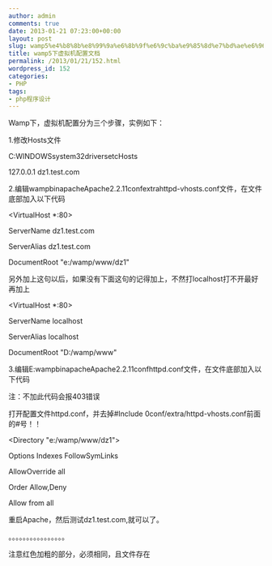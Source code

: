 ```yaml
---
author: admin
comments: true
date: 2013-01-21 07:23:00+00:00
layout: post
slug: wamp5%e4%b8%8b%e8%99%9a%e6%8b%9f%e6%9c%ba%e9%85%8d%e7%bd%ae%e6%96%87%e6%a1%a3
title: wamp5下虚拟机配置文档
permalink: /2013/01/21/152.html
wordpress_id: 152
categories:
- PHP
tags:
- php程序设计
---
```




Wamp下，虚拟机配置分为三个步骤，实例如下：  

1.修改Hosts文件  

C:WINDOWSsystem32driversetcHosts  

127.0.0.1 dz1.test.com  

2.编辑wampbinapacheApache2.2.11confextrahttpd-vhosts.conf文件，在文件底部加入以下代码  

<VirtualHost *:80>  

ServerName dz1.test.com  

ServerAlias dz1.test.com  

DocumentRoot "e:/wamp/www/dz1"  



</VirtualHost>




另外加上这句以后，如果没有下面这句的记得加上，不然打localhost打不开最好再加上




<VirtualHost *:80>  

ServerName localhost  

ServerAlias localhost  

DocumentRoot "D:/wamp/www"  

</VirtualHost>  




3.编辑E:wampbinapacheApache2.2.11confhttpd.conf文件，在文件底部加入以下代码  

注：不加此代码会报403错误  

打开配置文件httpd.conf，并去掉#Include 0conf/extra/httpd-vhosts.conf前面的#号！！  

<Directory "e:/wamp/www/dz1">  

Options Indexes FollowSymLinks  

AllowOverride all  

Order Allow,Deny  

Allow from all  

</Directory>  

重启Apache，然后测试dz1.test.com,就可以了。  

。。。。。。。。。。。。。。。。  

注意红色加粗的部分，必须相同，且文件存在


